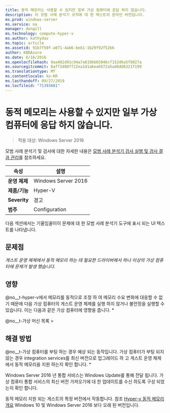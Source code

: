 ```yaml
---
title: 동적 메모리는 사용할 수 있지만 일부 가상 컴퓨터에 응답 하지 않습니다.
description: 이 모범 사례 분석기 규칙에 대 한 텍스트의 온라인 버전입니다.
ms.prod: windows-server
ms.service: na
manager: dongill
ms.technology: compute-hyper-v
ms.author: kathydav
ms.topic: article
ms.assetid: 91b7f50f-a071-4ab6-beb1-1b29f92f52b6
author: KBDAzure
ms.date: 8/16/2016
ms.openlocfilehash: 9aa482d91c94a7a619bb65046cf152d6a5f8827a
ms.sourcegitcommit: 6aff3d88ff22ea141a6ea6572a5ad8dd6321f199
ms.translationtype: MT
ms.contentlocale: ko-KR
ms.lasthandoff: 09/27/2019
ms.locfileid: "71393681"
---
```

# <a name="dynamic-memory-is-enabled-but-not-responding-on-some-virtual-machines"></a>동적 메모리는 사용할 수 있지만 일부 가상 컴퓨터에 응답 하지 않습니다.

>적용 대상: Windows Server 2016

모범 사례 분석기 및 검사에 대한 자세한 내용은 [모범 사례 분석기 검사 실행 및 검사 결과 관리](https://go.microsoft.com/fwlink/p/?LinkID=223177)를 참조하세요.  
  
|속성|설명|  
|-|-|  
|**운영 체제**|Windows Server 2016|  
|**제품/기능**|Hyper-V|  
|**Severity**|경고|  
|**범주**|Configuration|  
  
다음 섹션에서는 기울임꼴이이 문제에 대 한 모범 사례 분석기 도구에 표시 되는 UI 텍스트를 나타냅니다.  
  
## <a name="issue"></a>문제점  
*게스트 운영 체제에서 동적 메모리 하는 데 필요한 드라이버에서 하나 이상의 가상 컴퓨터에 문제가 발생 했습니다.*  
  
## <a name="impact"></a>영향  
@no__t-hyper-v에서 메모리를 동적으로 조정 하 여 메모리 수요 변화에 대응할 수 없기 때문에 다음 가상 컴퓨터의 게스트 운영 체제를 실행 하지 않거나 불안정을 실행할 수 있습니다. 이는 다음과 같은 가상 컴퓨터에 영향을 줍니다. *  
  
@no__t-가상 머신 목록 >  
  
## <a name="resolution"></a>해결 방법  
@no__t-가상 컴퓨터를 부팅 하는 경우 예상 되는 동작입니다. 가상 컴퓨터가 부팅 되지 않는 경우 integration services를 최신 버전으로 업그레이드 하 고 게스트 운영 체제에서 동적 메모리을 지원 하는지 확인 합니다. *  
  
Windows Server 2016 년 통합 서비스는 Windows Update를 통해 전달 됩니다. 가상 컴퓨터 통합 서비스의 최신 버전 가져오기에 대 한 업데이트를 수신 하도록 구성 되었는지 확인 합니다.  
  
동적 메모리 지원 되는 게스트의 특정 버전에서 작동합니다. 참조 [Hyper-v 동적 메모리 개요](https://technet.microsoft.com/library/hh831766.aspx) Windows 10 및 Windows Server 2016 보다 오래 된 버전입니다.  
  


